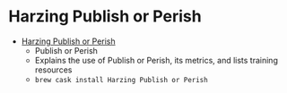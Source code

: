 # Harzing Publish or Perish
- [Harzing Publish or Perish](https://harzing.com/resources/publish-or-perish)
  -  Publish or Perish
  - Explains the use of Publish or Perish, its metrics, and lists training resources
  - `brew cask install Harzing Publish or Perish`
